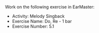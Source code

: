 Work on the following exercise in EarMaster:
- Activity: Melody Singback
- Exercise Name: Do, Re - 1 bar
- Exercise Number: 5.1
